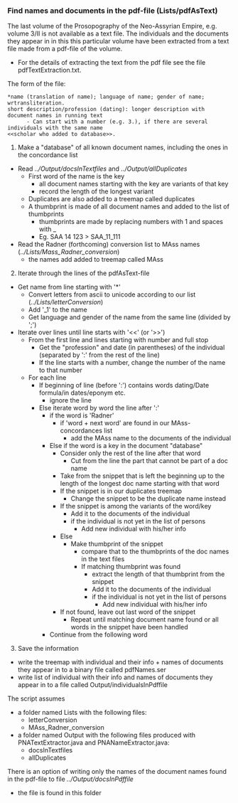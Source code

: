 ### Find names and documents in the pdf-file (Lists/pdfAsText)

The last volume of the Prosopography of the Neo-Assyrian Empire, e.g. volume 3/II is not available as a text file. The individuals and the documents they appear in in this this particular volume have been extracted from a text file made from a pdf-file of the volume.
* For the details of extracting the text from the pdf file see the file pdfTextExtraction.txt.

The form of the file:
```
*name (translation of name); language of name; gender of name; wrtransliteration.
short description/profession (dating): longer description with document names in running text
      - Can start with a number (e.g. 3.), if there are several individuals with the same name 
<<scholar who added to database>>.
```
1. Make a "database" of all known document names, including the ones in the concordance list
* Read _../Output/docsInTextfiles_ and _../Output/allDuplicates_
	* First word of the name is the key
		* all document names starting with the key are variants of that key
		* record the length of the longest variant
	* Duplicates are also added to a treemap called duplicates
	* A thumbprint is made of all document names and added to the list of thumbprints
	  * thumbprints are made by replacing numbers with 1 and spaces with _
	  * Eg. SAA 14 123 > SAA_11_111
* Read the Radner (forthcoming) conversion list to MAss names (_../Lists/Mass_Radner_conversion_)
  * the names add added to treemap called MAss   
2. Iterate through the lines of the pdfAsText-file
* Get name from line starting with '*'
	* Convert letters from ascii to unicode according to our list (_../Lists/letterConversion_)
	* Add '_1' to the name
	* Get language and gender of the name from the same line (divided by ';')
* Iterate over lines until line starts with '<<' (or '>>')
	* From the first line and lines starting with number and full stop 
		* Get the "profession" and date (in parentheses) of the individual 
			(separated by ':' from the rest of the line)
		 * If the line starts with a number, change the number of the name to that number
	*  For each line
		* If beginning of line (before ':') contains words dating/Date formula/in dates/eponym etc.
			* ignore the line
		* Else iterate word by word the line after ':' 
			* if the word is 'Radner'
				* if 'word + next word' are found in our MAss-concordances list
					* add the MAss name to the documents of the individual
			* Else if the word is a key in the document "database"
				* Consider only the rest of the line after that word
					* Cut from the line the part that cannot be part of a doc name
				* Take from the snippet that is left the beginning up to the length of the longest doc name starting with that word
				* If the snippet is in our duplicates treemap
					* Change the snippet to be the duplicate name instead
				* If the snippet is among the variants of the word/key
					* Add it to the documents of the individual
					* if the individual is not yet in the list of persons
						* Add new individual with his/her info
				* Else
					* Make thumbprint of the snippet 
						* compare that to the thumbprints of the doc names in the text files
						* If matching thumbprint was found
							* extract the length of that thumbprint from the snippet 
							* Add it to the documents of the individual
							* if the individual is not yet in the list of persons
								* Add new individual with his/her info
				* If not found, leave out last word of the snippet
					* Repeat until matching document name found or all words in the 
					snippet have been handled
			* Continue from the following word
3. Save the information 
* write the treemap with individual and their info + names of documents they appear in to a binary file called pdfNames.ser
* write list of individual with their info and names of documents they appear in to a file called Output/individualsInPdffile

The script assumes 
* a folder named Lists with the following files:
     * letterConversion
     * MAss_Radner_conversion
* a folder named Output with the following files produced with PNATextExtractor.java and PNANameExtractor.java:
     * docsInTextfiles
     * allDuplicates

There is an option of writing only the names of the document names found in the pdf-file to file _../Output/docsInPdffile_
* the file is found in this folder
